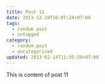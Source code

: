 ```yaml
---
title: Post 11
date: 2013-12-19T16:07:24+07:00
tags:
  - random post
  - untagged
category:
  - random post
  - uncategorized
updated: 2013-02-14T11:55:59+07:00
---
```

This is content of post 11
